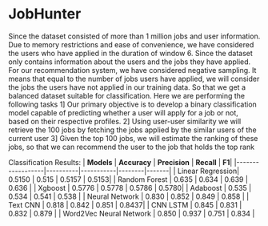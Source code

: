 # JobHunter
Since the dataset consisted of more than 1 million jobs and user information. Due to memory restrictions and ease of convenience, we have considered the users who have applied in the duration of window 6. Since the dataset only contains information about the users and the jobs they have applied. For our recommendation system, we have considered negative sampling. It means that equal to the number of jobs users have applied, we will consider the jobs the users have not applied in our training data. So that we get a balanced dataset suitable for classification.
Here we are performing the following tasks
1]  Our primary objective is to develop a binary classification model capable of predicting whether a user will apply for a job or not, based on their respective profiles.
2] Using user-user similarity we will retrieve the 100 jobs by fetching the jobs applied by the similar users of the current user 
3] Given the top 100 jobs, we will estimate the ranking of these jobs, so that we can recommend the user to the job that holds the top rank

Classification Results:
| **Models**           | **Accuracy** | **Precision** | **Recall** | **F1**|
|------------------|----------|-----------|--------|-------|
| Linear Regression| 0.5150   | 0.515     | 0.5157 | 0.5153|
| Random Forest    | 0.635    | 0.634     | 0.639  | 0.636 |
| Xgboost          | 0.5776   | 0.5778    | 0.5786 | 0.5780|
| Adaboost         | 0.535    | 0.534     | 0.541  | 0.538 |
| Neural Network   | 0.830    | 0.852     | 0.849  | 0.858 |
| Text CNN         | 0.818   | 0.842     | 0.851  | 0.8437|
| CNN LSTM         | 0.845    | 0.831     | 0.832  | 0.879 |
| Word2Vec Neural Network | 0.850 | 0.937 | 0.751 | 0.834 |
